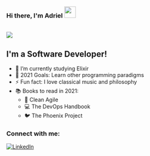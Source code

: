 ### Hi there, I'm Adriel <img src="https://raw.githubusercontent.com/MartinHeinz/MartinHeinz/master/wave.gif" width="30px">
<br />
<a href="https://github.com/vbrazo/github-profile-views-counter">
  <img src="https://komarev.com/ghpvc/?username=AdrielBento">
</a>

## I'm a Software Developer! 
- 🔭 I’m currently studying Elixir
- 🥅 2021 Goals: Learn other programming paradigms
- ⚡ Fun fact: I love classical music and philosophy
- 📚 Books to read in 2021: 
  - 🧹 Clean Agile
  - 💻 The DevOps Handbook
  - 🐦 The Phoenix Project
  

### Connect with me:
[linkedin]: https://www.linkedin.com/in/adriel-bento-4b9921138/
<a href="https://www.linkedin.com/in/adriel-bento-4b9921138" target="_blank"><img alt="LinkedIn" src="https://img.shields.io/badge/linkedin-%230077B5.svg?&style=for-the-badge&logo=linkedin&logoColor=white" /></a>
